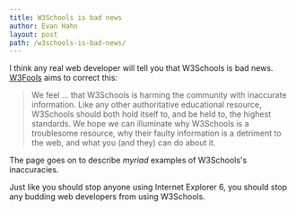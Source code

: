 ```yaml
---
title: W3Schools is bad news
author: Evan Hahn
layout: post
path: /w3schools-is-bad-news/
---
```


I think any real web developer will tell you that W3Schools is bad news. [W3Fools][1] aims to correct this:

> We feel ... that W3Schools is harming the community with inaccurate information. Like any other authoritative educational resource, W3Schools should both hold itself to, and be held to, the highest standards. We hope we can illuminate why W3Schools is a troublesome resource, why their faulty information is a detriment to the web, and what you (and they) can do about it.

The page goes on to describe _myriad_ examples of W3Schools's inaccuracies.

Just like you should stop anyone using Internet Explorer 6, you should stop any budding web developers from using W3Schools.

[1]: http://www.w3fools.com
